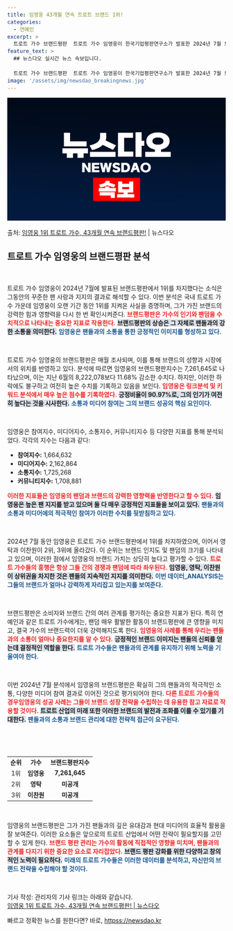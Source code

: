 ```yaml
---
title: 임영웅 43개월 연속 트로트 브랜드 1위!
categories:
  - 연예인
excerpt: >
  트로트 가수 브랜드평판  트로트 가수 임영웅이 한국기업평판연구소가 발표한 2024년 7월 트로트 가수 브랜드…
feature_text: >
  ## 뉴스다오 실시간 뉴스 속보입니다.

  트로트 가수 브랜드평판  트로트 가수 임영웅이 한국기업평판연구소가 발표한 2024년 7월 트로트 가수 브랜드…
image: '/assets/img/newsdao_breakingnews.jpg'
---
```


![뉴스다오 속보](/assets/img/newsdao_breakingnews.jpg)

<p>출처: <a href="httpss://newsdao.kr/5081" rel="dofollow">임영웅 1위 트로트 가수, 43개월 연속 브랜드평판!</a> | 뉴스다오</p>

<h2 data-ke-size="size26">트로트 가수 임영웅의 브랜드평판 분석</h2>

<p data-ke-size="size16">&nbsp;</p>

트로트 가수 임영웅이 2024년 7월에 발표된 브랜드평판에서 1위를 차지했다는 소식은 그동안의 꾸준한 팬 사랑과 지지의 결과로 해석할 수 있다. 이번 분석은 국내 트로트 가수 가운데 임영웅이 오랜 기간 동안 1위를 지켜온 사실을 증명하며, 그가 가진 브랜드의 강력한 힘과 영향력을 다시 한 번 확인시켜준다. <b><span style="color: #ee2323;">브랜드평판은 가수의 인기와 팬덤을 수치적으로 나타내는 중요한 지표로 작용한다.</span></b> <b><span style="background-color: #21538527;">브랜드평판의 상승은 그 자체로 팬들과의 강한 소통을 의미한다.</span></b> <b><span style="color: #1a5490;">임영웅은 팬들과의 소통을 통한 긍정적인 이미지를 형성하고 있다.</span></b>

<p data-ke-size="size16">&nbsp;</p>

트로트 가수 임영웅의 브랜드평판은 매월 조사되며, 이를 통해 브랜드의 성향과 시장에서의 위치를 반영하고 있다. 분석에 따르면 임영웅의 브랜드평판지수는 7,261,645로 나타났으며, 이는 지난 6월의 8,222,078보다 11.68% 감소한 수치다. 하지만, 이러한 하락에도 불구하고 여전히 높은 수치를 기록하고 있음을 보인다. <b><span style="color: #ee2323;">임영웅은 링크분석 및 키워드 분석에서 매우 높은 점수를 기록하였다.</span></b> <b><span style="background-color: #21538527;">긍정비율이 90.97%로, 그의 인기가 여전히 높다는 것을 시사한다.</span></b> <b><span style="color: #1a5490;">소통과 미디어 참여는 그의 브랜드 성공의 핵심 요인이다.</span></b>

<p data-ke-size="size16">&nbsp;</p>

임영웅은 참여지수, 미디어지수, 소통지수, 커뮤니티지수 등 다양한 지표를 통해 분석되었다. 각각의 지수는 다음과 같다:
<ul>
  <li><b>참여지수:</b> 1,664,632</li>
  <li><b>미디어지수:</b> 2,162,864</li>
  <li><b>소통지수:</b> 1,725,268</li>
  <li><b>커뮤니티지수:</b> 1,708,881</li>
</ul>
<b><span style="color: #ee2323;">이러한 지표들은 임영웅의 팬덤과 브랜드의 강력한 영향력을 반영한다고 할 수 있다.</span></b> <b><span style="background-color: #21538527;">임영웅은 높은 팬 지지를 받고 있으며 둘 다 매우 긍정적인 지표들을 보이고 있다.</span></b> <b><span style="color: #1a5490;">팬들과의 소통과 미디어에의 적극적인 참여가 이러한 수치를 뒷받침하고 있다.</span></b>

<p data-ke-size="size16">&nbsp;</p>

2024년 7월 동안 임영웅은 트로트 가수 브랜드평판에서 1위를 차지하였으며, 이어서 영탁과 이찬원이 2위, 3위에 올라갔다. 이 순위는 브랜드 인지도 및 팬덤의 크기를 나타내고 있으며, 이러한 점에서 임영웅의 브랜드 가치는 상당히 높다고 평가할 수 있다. <b><span style="color: #ee2323;">트로트 가수들의 흥행은 항상 그들 간의 경쟁과 팬덤에 따라 좌우된다.</span></b> <b><span style="background-color: #21538527;">임영웅, 영탁, 이찬원이 상위권을 차지한 것은 팬들의 지속적인 지지를 의미한다.</span></b> <b><span style="color: #1a5490;">이번 데이터_ANALYSIS는 그들의 브랜드가 얼마나 강력하게 자리잡고 있는지를 보여준다.</span></b>

<p data-ke-size="size16">&nbsp;</p>

브랜드평판은 소비자와 브랜드 간의 여러 관계를 평가하는 중요한 지표가 된다. 특히 연예인과 같은 트로트 가수에게는, 팬덤 매우 활발한 활동이 브랜드평판에 큰 영향을 미치고, 결국 가수의 브랜드력이 더욱 강력해지도록 한다. <b><span style="color: #ee2323;">임영웅의 사례를 통해 우리는 팬들과의 소통이 얼마나 중요한지를 알 수 있다.</span></b> <b><span style="background-color: #21538527;">긍정적인 브랜드 이미지는 팬들의 신뢰를 얻는데 결정적인 역할을 한다.</span></b> <b><span style="color: #1a5490;">트로트 가수들은 팬들과의 관계를 유지하기 위해 노력을 기울여야 한다.</span></b>

<p data-ke-size="size16">&nbsp;</p>

이번 2024년 7월 분석에서 임영웅의 브랜드평판은 확실히 그의 팬들과의 적극적인 소통, 다양한 미디어 참여 결과로 이어진 것으로 평가되어야 한다. <b><span style="color: #ee2323;">다른 트로트 가수들의 경우임영웅의 성공 사례는 그들이 브랜드 성장 전략을 수립하는 데 유용한 참고 자료로 작용할 것이다.</span></b> <b><span style="background-color: #21538527;">트로트 산업의 미래 또한 이러한 브랜드의 발전과 조화를 이룰 수 있기를 기대한다.</span></b> <b><span style="color: #1a5490;">팬들과의 소통과 브랜드 관리에 대한 전략적 접근이 요구된다.</span></b>

<p data-ke-size="size16">&nbsp;</p>

<br>
<table>
    <tr>
        <td style="text-align: center; height: 17px;"><b>순위</b></td>
        <td style="text-align: center; height: 17px;"><b>가수</b></td>
        <td style="text-align: center; height: 17px;"><b>브랜드평판지수</b></td>
    </tr>
    <tr>
        <td style="text-align: center; height: 17px;">1위</td>
        <td style="text-align: center; height: 17px;"><b>임영웅</b></td>
        <td style="text-align: center; height: 17px;"><b>7,261,645</b></td>
    </tr>
    <tr>
        <td style="text-align: center; height: 17px;">2위</td>
        <td style="text-align: center; height: 17px;"><b>영탁</b></td>
        <td style="text-align: center; height: 17px;"><b>미공개</b></td>
    </tr>
    <tr>
        <td style="text-align: center; height: 17px;">3위</td>
        <td style="text-align: center; height: 17px;"><b>이찬원</b></td>
        <td style="text-align: center; height: 17px;"><b>미공개</b></td>
    </tr>
</table>

<p data-ke-size="size16">&nbsp;</p>

임영웅의 브랜드평판은 그가 가진 팬들과의 깊은 유대감과 현대 미디어의 효율적 활용을 잘 보여준다. 이러한 요소들은 앞으로의 트로트 산업에서 어떤 전략이 필요할지를 고민할 수 있게 한다. <b><span style="color: #ee2323;">브랜드 평판 관리는 가수의 활동에 직접적인 영향을 미치며, 팬들과의 관계를 다지기 위한 중요한 요소로 자리잡았다.</span></b> <b><span style="background-color: #21538527;">브랜드 평판 강화를 위한 다양하고 창의적인 노력이 필요하다.</span></b> <b><span style="color: #1a5490;">미래의 트로트 가수들은 이러한 데이터를 분석하고, 자신만의 브랜드 전략을 수립해야 할 것이다.</span></b>

<p data-ke-size="size16">&nbsp;</p>

기사 작성: 관리자의 기사 링크는 아래와 같습니다.<br> 
<a href="httpss://newsdao.kr/5081">임영웅 1위 트로트 가수, 43개월 연속 브랜드평판! | 뉴스다오</a> 

빠르고 정확한 뉴스를 원한다면? 바로, <a href="httpss://newsdao.kr" rel="dofollow">httpss://newsdao.kr</a>



